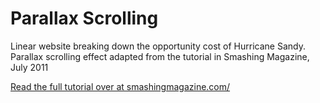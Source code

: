 Parallax Scrolling
==================

Linear website breaking down the opportunity cost of Hurricane Sandy. Parallax scrolling effect adapted from the tutorial in Smashing Magazine, July 2011 

[Read the full tutorial over at smashingmagazine.com/](http://www.smashingmagazine.com/)
